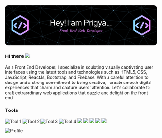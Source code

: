 

<!--
**PRIGYA-GUPTA/PRIGYA-GUPTA** is a ✨ _special_ ✨ repository because its `README.md` (this file) appears on your GitHub profile.

Here are some ideas to get you started:

- 🔭 I’m currently working on ...
- 🌱 I’m currently learning ...
- 👯 I’m looking to collaborate on ...
- 🤔 I’m looking for help with ...
- 💬 Ask me about ...
- 📫 How to reach me: ...
- 😄 Pronouns: ...
- ⚡ Fun fact: ...
-->
![Header](./github-header.png)

### Hi there <img src="https://raw.githubusercontent.com/MartinHeinz/MartinHeinz/master/wave.gif" width="2%">



As a Front End Developer, I specialize in sculpting visually captivating user interfaces using the latest tools and technologies such as HTML5, CSS, JavaScript, ReactJs, Bootstrap, and Firebase. With a careful attention to design and a strong commitment to being creative, I create smooth digital experiences that charm and capture users' attention. Let's collaborate to craft extraordinary web applications that dazzle and delight on the front end!


### Tools

![Tool 1](https://user-images.githubusercontent.com/74038190/212257467-871d32b7-e401-42e8-a166-fcfd7baa4c6b.gif)
![Tool 2](https://user-images.githubusercontent.com/74038190/212257454-16e3712e-945a-4ca2-b238-408ad0bf87e6.gif)
![Tool 3](https://user-images.githubusercontent.com/74038190/212280805-9bcb336b-8c55-46a8-abf8-ff286ab55472.gif)
![Tool 4](https://user-images.githubusercontent.com/74038190/212257465-7ce8d493-cac5-494e-982a-5a9deb852c4b.gif)
<img src="https://user-images.githubusercontent.com/74038190/212257465-7ce8d493-cac5-494e-982a-5a9deb852c4b.gif" width="100">
<img src="https://user-images.githubusercontent.com/74038190/212257467-871d32b7-e401-42e8-a166-fcfd7baa4c6b.gif" width="100">
<img src="https://github.com/Anmol-Baranwal/Cool-GIFs-For-GitHub/assets/74038190/67f477ed-6624-42da-99f0-1a7b1a16eecb" width="100">
<img src="https://github.com/Anmol-Baranwal/Cool-GIFs-For-GitHub/assets/74038190/3c16d4f2-b757-4c70-8f42-43d5dddd2c36" width="100">
<img src="https://github.com/Anmol-Baranwal/Cool-GIFs-For-GitHub/assets/74038190/3fb2cdf6-8920-462e-87a4-95af376418aa" width="100"> 


![Profile](https://user-images.githubusercontent.com/74038190/236119160-976a0405-caa7-470c-9356-16d43402ea0a.gif) 

